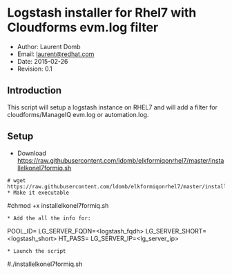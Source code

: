 Logstash installer for Rhel7 with Cloudforms evm.log filter
===========================================================
* Author: Laurent Domb
* Email: <laurent@redhat.com>
* Date: 2015-02-26
* Revision: 0.1


## Introduction
This script will setup a logstash instance on RHEL7 and will add a filter for cloudforms/ManageIQ evm.log or automation.log. 

## Setup
* Download https://raw.githubusercontent.com/ldomb/elkformiqonrhel7/master/installelkonel7formiq.sh
```
# wget https://raw.githubusercontent.com/ldomb/elkformiqonrhel7/master/installelkonel7formiq.sh
* Make it executable
```
#chmod +x installelkonel7formiq.sh
```
* Add the all the info for:
```
POOL_ID=<poolid>
LG_SERVER_FQDN=<logstash_fqdh>
LG_SERVER_SHORT=<logstash_short>
HT_PASS=<htpassword>
LG_SERVER_IP=<lg_server_ip>
```
* Launch the script
```
#./installelkonel7formiq.sh
```
